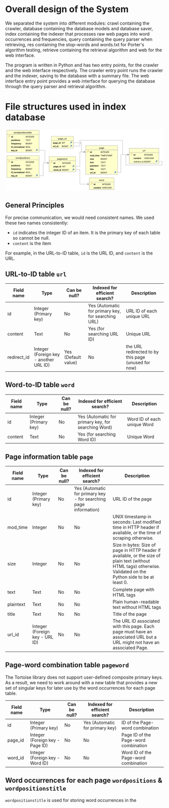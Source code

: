 # Overall design of the System

We separated the system into different modules: crawl containing the crawler, database containing the database models and database saver, index containing the indexer that processes raw web pages into word occurrences and frequencies, query containing the query parser when retrieving, res containing the stop-words and words.txt for Porter's algorithm testing, retrieve containing the retrieval algorithm and web for the web interface.

The program is written in Python and has two entry points, for the crawler and the web interface respectively. The crawler entry point runs the crawler and the indexer, saving to the database with a summary file. The web interface entry point provides a web interface for querying the database through the query parser and retrieval algorithm.

# File structures used in index database

![database.svg](attachments/database.svg)

## General Principles

For precise communication, we would need consistent names. We used these two names consistently:

* `id` indicates the integer ID of an item. It is the primary key of each table so cannot be null.
* `content` is the item

For example, in the URL-to-ID table, `id` is the URL ID, and `content` is the URL.

## URL-to-ID table `url`

Field name | Type | Can be null? | Indexed for efficient search? | Description
-----------|------|--------------|----------|-------------
id      | Integer (Primary key) | No | Yes (Automatic for primary key, for searching URL) | URL ID of each unique URL
content    | Text | No | Yes (for searching URL ID) | Unique URL
redirect_id | Integer (Foreign key - another URL ID) | Yes (Default value) | No | the URL redirected to by this page (unused for now)

## Word-to-ID table `word`

Field name | Type | Can be null? | Indexed for efficient search? | Description
-----------|------|--------------|----------|-------------
id      | Integer (Primary key) | No | Yes (Automatic for primary key, for searching Word) | Word ID of each unique Word
content    | Text | No | Yes (for searching Word ID) | Unique Word

## Page information table `page`

Field name | Type | Can be null? | Indexed for efficient search? | Description
-----------|------|--------------|----------|-------------
id      | Integer (Primary key) | No | Yes (Automatic for primary key - for searching page information) | URL ID of the page
mod_time   | Integer | No | No | UNIX timestamp in seconds: Last modified time in HTTP header if available, or the time of scraping otherwise.
size   | Integer | No | No | Size in bytes: Size of page in HTTP header if available, or the size of plain text (without HTML tags) otherwise. Validated on the Python side to be at least 0.
text   | Text | No | No | Complete page with HTML tags
plaintext   | Text | No | No | Plain human-readable text without HTML tags
title   | Text | No | No | Title of the page
url_id | Integer (Foreign key - URL ID) | No | No | The URL ID associated with this page. Each page must have an associated URL but a URL might not have an associated Page.

## Page-word combination table `pageword`

The Tortoise library does not support user-defined composite primary keys. As a result, we need to work around with a new table that provides a new set of singular keys for later use by the word occurrences for each page table.

Field name | Type | Can be null? | Indexed for efficient search? | Description
-----------|------|--------------|----------|-------------
id         | Integer (Primary key) | No | Yes (Automatic for primary key) | ID of the Page-word combination
page_id    | Integer (Foreign key - Page ID) | No | No | Page ID of the Page-word combination
word_id    | Integer (Foreign key - Word ID) | No | No | Word ID of the Page-word combination

## Word occurrences for each page `wordpositions` & `wordpositionstitle`

`wordpositionstitle` is used for storing word occurrences in the <title> tag of the Page.
`wordpositions` is used for storing word occurrences outside of the <title> tag of the Page.

Field name | Type | Can be null? | Indexed for efficient search? | Description
-----------|------|--------------|----------|-------------
id      | Integer (Primary key) | No | Yes (Automatic for primary key) | ID of the word occurrence.
word_id   | Integer (Composite Primary key and Foreign key - Word ID) | No | Yes (Automatic for primary key - for searching positions and frequencies) | Word ID of the word
positions   | Text | No | No | List of unique word positions. Validated on the Python side to be comma-separated and nonnegative.
frequency   | Integer | No | No | Computed frequency of the word in question in the page. Since lookup occurs much more frequently than scraping, this enables faster lookup, trading for a slower scraping. Validated on the Python side to be at least 1.
tf_normalized | Real number | No | No | Normalized term frequency which is term frequency over the maximum term frequency in the web page. Pre-computed from the frequency column for faster retrieval. Validated on the Python side to be at least 0 and at most 1.
key_id      | Integer (Foreign key - page-word combination ID) | No | No | ID of the page-word combination associated with this word occurrence.

## Outlinks table `page_url`

This table is generated from the many-to-many outlinks relation between Page and Url.

Field name | Type | Can be null? | Indexed for efficient search? | Description
-----------|------|--------------|----------|-------------
page_id     | Integer (Composite primary key, Foreign key - Page ID) | No | Yes (Automatic for primary key) | Page ID where this outlink points from.
url_id      | Integer (Composite primary key, Foreign key - Url ID) | No | Yes (Automatic for primary key) | Url ID where this outlink points to.

# Algorithms used

## Crawler - Breadth First Search

The first part of the search engine is the crawler. Upon initiation of the crawler, a `ConcurrentCrawler` defined in `src/egod_search/crawl/concurrency.py` is created. When `show_progress` is `true` (no `--no-progress`): If `summary_path` (`-s` argument) is provided, then two progress bars for crawling and summary writing are presented; otherwise one progress bar for crawling is shown. This is defined in `src/egod_search/crawl/main.py`.

When each page is crawled, the `Crawler.crawl` method in `src/egod_search/crawl/__init__.py` is called. The HTTP response and content type of the page are validated, then we detect the character set to guard against non-UTF8 web pages. All `<a>` HTML tags that contain `http://` or `https://` outlinks are then extracted.

The main algorithm for deciding which pages to crawl is the Breadth First Search in `ConcurrentCrawler.run` of `src/egod_search/crawl/concurrency.py`. From the first requested page, we enqueue all outlinks, then crawl each dequeued page, with all outlinks enqueued. This is done until `page_count` (`-n` argument) is reached. Each crawled page is stored as in-memory objects of class `UnindexedPage` defined at `src/egod_search/index/__init__.py` and saved to the database sequentially with locking since SQLite does not support concurrent writing. Most of the code in the crawler relate to concurrency to speed up crawling.

## Indexer - Text transformation and collection of word occurrences

The indexer is a converter from `UnindexedPage` to `IndexedPage`, implemented as the `index_page` function of `src/egod_search/index/__init__.py`. First, we extract the `<title>` tag and the page size from the `Content-Length` attribute from the HTTP response.

Then, the text undergoes transformation with the following steps:

1. Tokenize with `TreebankWordTokenizer` from the `nltk.tokenize` module.
2. Normalize the word into Unicode Normalization Compatibility Form D (NFKD). This is for removing diacritics in the next step. Also, very similar looking characters are converted into the normal characters, such as `𝐀` to `A`.
3. Remove non-alphanumeric characters. This also removes diacritics.
4. Normalize the word into Unicode Normalization Compatibility Form C (NFKC).  This merges decomposed characters back into their normal form.
5. Convert to lowercase.
6. Remove stop-words defined in `src/egod_search/res/stop words.txt`.
7. Stem according to Porter's stemming algorithm.
8. Remove empty words after stemming.

After that, the word occurrences are collected to derive the term frequency of each word and the normalized term frequency from dividing it by the maximum term frequency for later retrieval.

Finally, the word occurrence, frequency and normalized frequency information are stored.

## Retrieval function - Word embedding and cosine similarity

When a query is submitted for searching, it is first lexed for separating terms (outside of double quotes) and phrases (inside double quotes) and parsed into a list of terms and a list of phrases.

For all 3 embedding models (TFxIDF, TFxIDF with title weighted 3.9 times more, vector space model), the terms are converted into word embeddings by following steps 2 to 7 as mentioned in the indexer part then looking up using the stemmed terms. If there are stemmed terms, we exclude any page not containing stemmed terms in content or title. Then, we also exclude any page not containing all phrases in content or title.

Finally, the term frequency and inverse document frequencies are calculated for cosine similarity ranking.

## Web Interface - NiceGUI

The web interface is based on the NiceGUI library which provides easy definitions of controls for a nice interface. When the GUI application starts, `layout` of `src/egod_search/web/main.py` is called. There are 3 pages in the left drawer: Home, Search, Debug. The Home page lists usage instructions.

The Search page is the main function - a search bar and a Submit button for querying the search engine. 3 additional buttons provide the calculations used for retrieving results: TFxIDF/max(TF), TFxIDF/max(TF) (title) and Vector space for the use of 3 different page embedding models. The user can then view the calculation details for each result.

The Debug page accepts Python code and outputs its result for debug use.

# Installation procedure

## Step 1

Set up a Python environment: Ensure that you have at least Python >= 3.11 installed on your system. You can download the latest version of Python from the official Python website (<https://www.python.org>) and follow the installation instructions for your operating system.

_Note: For Windows, you may want to install the Python launcher, enabling you to use `py` in place of `python` for consistently running the latest version of Python, avoiding any conflicts with third-party software and outdated Python versions._

_**After doing so, replace all instances of `python` with `py` in the following commands.**_

## Step 2

Unzip the submission file and navigate to the extracted folder.

Then, open a terminal at the folder.

## Step 3

**Create a virtual environment (highly recommended): Given how other teams may also use Python, and the dependencies used between projects may have conflicts, it is highly recommended to create a virtual environment for running our project.** To create a virtual environment, run the following command:

```shell
python -m venv venv
```

This command creates a new virtual environment named "venv" in the "comp-4321" directory.

The virtual environment can effectively avoid issues such as:
_ERROR: pip's dependency resolver does not currently take into account all the packages that are installed. This behaviour is the source of the following dependency conflicts.
fastapi 0.104.1 requires anyio<4.0.0,>=3.7.1, but you have anyio 4.3.0 which is incompatible._

## Step 4

Activate the virtual environment: Activate the virtual environment using the appropriate command based on your operating system:

On Windows:

```shell
venv\Scripts\activate
```

On Linux or macOS:

```shell
source venv/bin/activate
```

## Step 5

Install the required packages: In the root directory of the project (i.e., the "comp-4321" directory), there should be a file named "requirements.txt". To install the required packages, run the following command:

_Note: Check again to see if `(venv)` appears in the command prompt for using the virtual environment._

```shell
pip install -r requirements.txt
```

This command will install all the necessary packages specified in the "requirements.txt" file.

## Step 6

Run the crawler using the command for Phase 1.

_Note: Check again to see if `(venv)` appears in the command prompt for using the virtual environment._

```shell
python -m egod_search.crawl -n 30 -d database.db -s spider_result.txt https://www.cse.ust.hk/~kwtleung/COMP4321/testpage.htm
```

In case of re-run, and the database needs to be cleared, use the appropriate command based on your operating system:

On Windows:

```shell
del database.db
```

On Linux or macOS:

```shell
rm database.db
```

## Step 7

Run the web interface using the command.

```shell
python -m egod_search.web -d database.db
```

## Important notices

The program says it is `Finished` but does not end, just gets stuck:
On Windows, after the program has finished, the CLI may freeze if the program finishes too quickly. This is a [CPython bug](https://github.com/python/cpython/issues/111604) and is out of our control. Just Ctrl+C to get out of it and ignore the errors as they are harmless.  

If there is an error mentioning `requires a different Python`, for example `ERROR: Package 'egod-search' requires a different Python: 3.10.11 not in '>=3.11.0'`:
Your Python version is outdated and does not support [features the code relies on](https://stackoverflow.com/a/77247460). Please go to <https://www.python.org/downloads/> and download the newest version of Python.

## FAQ

Q: Install does not work

A1: Check again that `(venv)` appears in the command prompt for using the virtual environment. The virtual environment is not entered by default.

Q: `venv\Scripts\activate` does not work for my Windows machine

A: For Windows machines with MinGW-w64, `python.exe` may refer to the MinGW-w64 executable. It does not work because it generates Linux version of virtual environment script, and likely does not come with Python >= 3.11. Use `py` which can guarantee running the Windows Python executable.

## Tested working platforms

Linux: Debian 12 on Python 3.11.2 (older Linux distros do not have >= Python 3.11, either install yourself or switch machines)
Windows: Windows 10 and 11, Python 3.11.2 and 3.12.2

# Highlight of features beyond the required specification

We picked "Exceedingly good speed by using special implementation techinques". Specifically, aside from one lock for the database due to SQLite limitations, we have concurrency for all other parts including the downloader (6 threads by default), database content generation (4 threads by default) and database retrieval (automatically threaded by the Uvicorn web server library). If we used another database that supports concurrent writes, the lock wouldn't be needed.

Exceedingly good speed in the crawler is achieved by asynchronous tasks from the `asyncio` module in Python. When the crawler starts, a `TaskGroup` from `asyncio` is created and populated with asynchronous `Task`s, each waiting on an OS thread to finish network requests. The Python program can process other tasks during this time, speeding up the crawler.

After that, in the index computation, the Python program is overloaded with work to do. Asynchronous tasks will not work here, instead we made a `a_pool_imap` function which creates new Python processes with `Pool` from the `multiprocessing.pool` module. Through multiprocessing, we distribute computation-heavy work across CPU cores to speed up the indexer.

Inside the indexing function, we further speed up the computation using the Numpy library which provides parallel operations on arrays (called "vectorization") instead of coding our own for-loops. The `amax` function is used to obtain the maximum term frequency in the document for pre-computation of normalised term frequency stored as `tf_normalized` in the database for faster retrieval.

Numpy vectorization is further used in retrieval for cosine similarity, and TF-IDF calculation. Instead of calculating element by element, we used numpy to calculate cosine similarity, TF, IDF and TF multiplied by IDF in parallel across many elements to achieve exceedingly good speed in the retrieval. Title similarity for ranking also uses numpy for speed.

## For GUI: Enhanced Real-Time Search Engine Response through WebSocket Connection

WebSocket is a communication protocol that enables bidirectional communication channels over a single TCP connection. Unlike traditional methods that rely on HTML forms and follow a request-response pattern, WebSocket allows for real-time, two-way communication between a client and a server. This persistent connection eliminates the need for repeated requests and excessive HTTP communication overhead, resulting in lower latency and improved responsiveness.

In conventional search engines, search queries are submitted using HTML forms as GET parameters in the HTTP request. However, this approach requires an additional HTTP request, causing the client to clear the current document's head and body in anticipation of receiving new content. As a result, the page momentarily flashes white, creating a visually disruptive experience.

In our search engine, we leverage the NiceGUI framework, which utilizes WebSocket to establish bidirectional communication with the web client. Through this communication channel, the client can submit search queries and receive query results when the server is ready, all within the same connection. During the waiting period, on-screen elements such as the title and buttons remain in the document tree, eliminating any flashing effects.

# Testing of the functions

Tests can be run by running the following command after installing the package.

```
egod-search-test
```

A coverage report will be generated.

# Conclusion

The system is very fast due to the use of optimisation techniques. If we could re-implement the system, a concurrent database would have been chosen to further speed up the system. An extension could be to consider links in page ranking as well.

# Contribution

33.333% for every member

